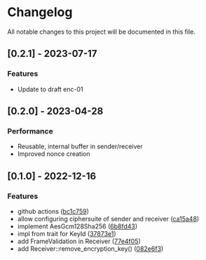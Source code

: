 # Changelog

All notable changes to this project will be documented in this file.

## [0.2.1] - 2023-07-17

### Features

- Update to draft enc-01

## [0.2.0] - 2023-04-28

### Performance

- Reusable, internal buffer in sender/receiver
- Improved nonce creation

## [0.1.0] - 2022-12-16

### Features

* github actions
  ([bc1c759](https://github.com/goto-opensource/secure-frame-rs/commit/bc1c7591959bb2ff5a1cb6d2e7434517d2264bae))
* allow configuring ciphersuite of sender and receiver
  ([ca15a48](https://github.com/goto-opensource/secure-frame-rs/commit/ca15a480178ef127940aee7c757f5b75c99f9ca0))
* implement AesGcm128Sha256
  ([6b8fd43](https://github.com/goto-opensource/secure-frame-rs/commit/6b8fd43f55c3057617f802f2d895dcf6068db267))
* impl from trait for KeyId
  ([37873e1](https://github.com/goto-opensource/secure-frame-rs/commit/37873e1fd8e0c0576c84bd08300ba36cec713585))
* add FrameValidation in Receiver
  ([77e4f05](https://github.com/goto-opensource/secure-frame-rs/commit/77e4f05b13294198e35b8520de9a86ff6cff719f))
* add Receiver::remove_encryption_key()
  ([082e6f3](https://github.com/goto-opensource/secure-frame-rs/commit/082e6f31af783e131cc53b1d68dc155e4665ec80))
